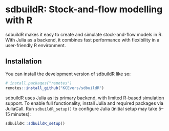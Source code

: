 
<!-- README.md is generated from README.Rmd. Please edit that file -->

# sdbuildR: Stock-and-flow modelling with R

<!-- badges: start -->
<!-- badges: end -->

sdbuildR makes it easy to create and simulate stock-and-flow models in
R. With Julia as a backend, it combines fast performance with
flexibility in a user-friendly R environment.

## Installation

You can install the development version of sdbuildR like so:

``` r
# install.packages("remotes")
remotes::install_github("KCEvers/sdbuildR")
```

sdbuildR uses Julia as its primary backend, with limited R-based
simulation support. To enable full functionality, install Julia and
required packages via JuliaCall. Run `sdbuildR_setup()` to configure
Julia (initial setup may take 5–15 minutes):

``` r
sdbuildR::sdbuildR_setup()
```
